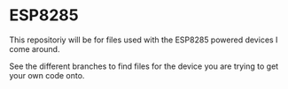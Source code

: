 # ESP8285
This repositoriy will be for files used with the ESP8285 powered devices I come around.

See the different branches to find files for the device you are trying to get your own code onto.

